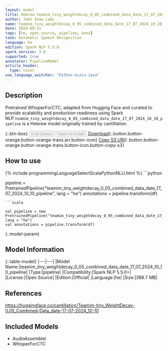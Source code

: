 ```yaml
---
layout: model
title: Hebrew teamim_tiny_weightdecay_0_05_combined_data_date_17_07_2024_10_10_pipeline pipeline WhisperForCTC from cantillation
author: John Snow Labs
name: teamim_tiny_weightdecay_0_05_combined_data_date_17_07_2024_10_10_pipeline
date: 2024-09-21
tags: [he, open_source, pipeline, onnx]
task: Automatic Speech Recognition
language: he
edition: Spark NLP 5.5.0
spark_version: 3.0
supported: true
annotator: PipelineModel
article_header:
  type: cover
use_language_switcher: "Python-Scala-Java"
---
```


## Description

Pretrained WhisperForCTC, adapted from Hugging Face and curated to provide scalability and production-readiness using Spark NLP.`teamim_tiny_weightdecay_0_05_combined_data_date_17_07_2024_10_10_pipeline` is a Hebrew model originally trained by cantillation.

{:.btn-box}
<button class="button button-orange" disabled>Live Demo</button>
<button class="button button-orange" disabled>Open in Colab</button>
[Download](https://s3.amazonaws.com/auxdata.johnsnowlabs.com/public/models/teamim_tiny_weightdecay_0_05_combined_data_date_17_07_2024_10_10_pipeline_he_5.5.0_3.0_1726878988531.zip){:.button.button-orange.button-orange-trans.arr.button-icon}
[Copy S3 URI](s3://auxdata.johnsnowlabs.com/public/models/teamim_tiny_weightdecay_0_05_combined_data_date_17_07_2024_10_10_pipeline_he_5.5.0_3.0_1726878988531.zip){:.button.button-orange.button-orange-trans.button-icon.button-copy-s3}

## How to use



<div class="tabs-box" markdown="1">
{% include programmingLanguageSelectScalaPythonNLU.html %}
```python

pipeline = PretrainedPipeline("teamim_tiny_weightdecay_0_05_combined_data_date_17_07_2024_10_10_pipeline", lang = "he")
annotations =  pipeline.transform(df)   

```
```scala

val pipeline = new PretrainedPipeline("teamim_tiny_weightdecay_0_05_combined_data_date_17_07_2024_10_10_pipeline", lang = "he")
val annotations = pipeline.transform(df)

```
</div>

{:.model-param}
## Model Information

{:.table-model}
|---|---|
|Model Name:|teamim_tiny_weightdecay_0_05_combined_data_date_17_07_2024_10_10_pipeline|
|Type:|pipeline|
|Compatibility:|Spark NLP 5.5.0+|
|License:|Open Source|
|Edition:|Official|
|Language:|he|
|Size:|388.7 MB|

## References

https://huggingface.co/cantillation/Teamim-tiny_WeightDecay-0.05_Combined-Data_date-17-07-2024_10-10

## Included Models

- AudioAssembler
- WhisperForCTC